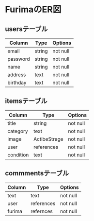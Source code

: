 # FurimaのER図

## usersテーブル

| Column   | Type   | Options     |
| -------- | ------ | ----------- |
|email     |string  |not null     |
|password  |string  |not null     |
|name      |string  |not null     |
|address   |text    |not null     |
|birthday  |text    |not null     | 

## itemsテーブル

| Column   | Type       | Options     |
| -------- | -----------| ----------- |
|title     |string      |not null     |
|category  |text        |not null     |
|image     |ActibeStrage|not null     |
|user      |references  |not null     |
|condition |text        |not null     |

## commmentsテーブル

| Column   | Type       | Options     |
| -------- | -----------| ----------- |
|text      |text        |not null     |
|user      |references  |not null     |
|furima    |refernces   |not null     |

